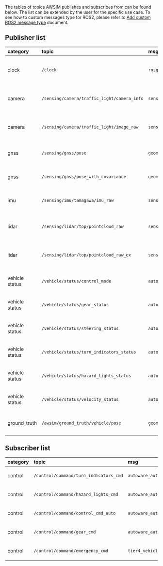 
The tables of topics AWSIM publishes and subscribes from can be found below.
The list can be extended by the user for the specific use case.
To see how to custom messages type for ROS2, please refer to [Add custom ROS2 message type](../AddCustomROS2MessageType/index.md) document.

## Publisher list
|category|topic|msg|frame_id|hz|QoS|
|:--|:--|:--|:--|:--|:--|
|clock|`/clock`|`rosgraph_msgs/Clock`|none|`100`|`Best effort`, `Volatile`, `Keep last/1`|
|camera|`/sensing/camera/traffic_light/camera_info`|`sensor_msgs/CameraInfo`|`traffic_light_left_camera/camera_link`|`10`|`Best effort`, `Volatile`, `Keep last/1`|
|camera|`/sensing/camera/traffic_light/image_raw`|`sensor_msgs/Image`|`traffic_light_left_camera/camera_link`|`10`|`Best effort`, `Volatile`, `Keep last/1`|
|gnss|`/sensing/gnss/pose`|`geometry_msgs/Pose`|`gnss_link`|`1`|`Reliable`, `Volatile`, `Keep last/1`|
|gnss|`/sensing/gnss/pose_with_covariance`|`geometry_msgs/PoseWithCovarianceStamped `|`gnss_link`|`1`|`Reliable`, `Volatile`, `Keep last/1`|
|imu|`/sensing/imu/tamagawa/imu_raw`|`sensor_msgs/Imu`|`tamagawa/imu_link`|`30`|`Reliable`, `Volatile`, `Keep last/1000`|
|lidar|`/sensing/lidar/top/pointcloud_raw`|`sensor_msgs/PointCloud2`|`sensor_kit_base_link`|`10`|`Best effort`, `Volatile`, `Keep last/5`|
|lidar|`/sensing/lidar/top/pointcloud_raw_ex`|`sensor_msgs/PointCloud2`|`sensor_kit_base_link`|`10`|`Best effort`, `Volatile`, `Keep last/5`|
|vehicle status|`/vehicle/status/control_mode`|`autoware_auto_vehicle_msgs/ControlModeReport`|none|`30`|`Reliable`, `Volatile`, `Keep last/1`|
|vehicle status|`/vehicle/status/gear_status`|`autoware_auto_vehicle_msgs/GearReport`|none|`30`|`Reliable`, `Volatile`, `Keep last/1`|
|vehicle status|`/vehicle/status/steering_status`|`autoware_auto_vehicle_msgs/SteeringReport`|none|`30`|`Reliable`, `Volatile`, `Keep last/1`|
|vehicle status|`/vehicle/status/turn_indicators_status`|`autoware_auto_vehicle_msgs/TurnIndicatorsReport`|none|`30`|`Reliable`, `Volatile`, `Keep last/1`|
|vehicle status|`/vehicle/status/hazard_lights_status`|`autoware_auto_vehicle_msgs/HazardLightsReport`|none|`30`|`Reliable`, `Volatile`, `Keep last/1`|
|vehicle status|`/vehicle/status/velocity_status`|`autoware_auto_vehicle_msgs/VehicleReport`|none|`30`|`Reliable`, `Volatile`, `Keep last/1`|
|ground_truth|`/awsim/ground_truth/vehicle/pose`|`geometry_msgs/PoseStamped`|`base_link`|`100`|`Reliable`, `Volatile`, `Keep last/1`|


## Subscriber list
|category| topic                                  |msg|frame_id|hz|QoS|
|:--|:---------------------------------------|:--|:--|:--|:--|
|control| `/control/command/turn_indicators_cmd` |`autoware_auto_vehicle_msgs/TurnIndicatorsCommand`|none|`10`|`Reliable`,<br> `TransientLocal`,<br> `KeepLast/1`|
|control| `/control/command/hazard_lights_cmd`   |`autoware_auto_vehicle_msgs/HazardLightsCommand`|none|`10`|`Reliable`,<br> `TransientLocal`,<br> `KeepLast/1`|
|control| `/control/command/control_cmd_auto`    |`autoware_auto_control_msgs/AckermannControlCommand`|none|`60`|`Reliable`,<br> `TransientLocal`,<br> `KeepLast/1`|
|control| `/control/command/gear_cmd`            |`autoware_auto_vehicle_msgs/GearCommand`|none|`10`|`Reliable`,<br> `TransientLocal`,<br> `KeepLast/1`|
|control| `/control/command/emergency_cmd`       |`tier4_vehicle_msgs/msg/VehicleEmergencyStamped`|none|`60`|`Reliable`,<br> `TransientLocal`,<br> `KeepLast/1`|

